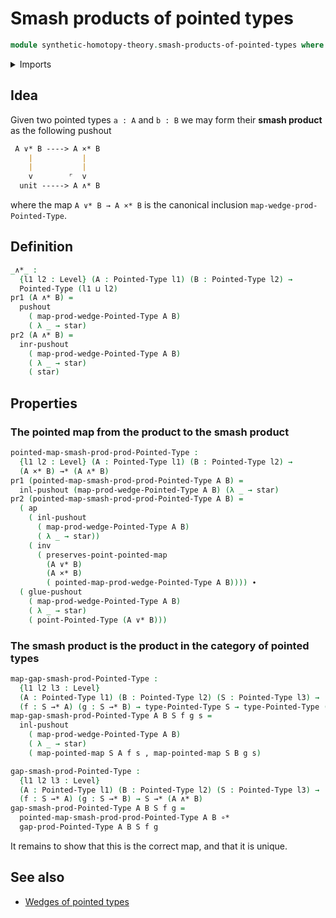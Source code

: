 # Smash products of pointed types

```agda
module synthetic-homotopy-theory.smash-products-of-pointed-types where
```

<details><summary>Imports</summary>

```agda
open import foundation.cartesian-product-types
open import foundation.constant-maps
open import foundation.dependent-pair-types
open import foundation.equational-reasoning
open import foundation.equivalences
open import foundation.function-extensionality
open import foundation.homotopies
open import foundation.identity-types
open import foundation.unit-type
open import foundation.universe-levels

open import structured-types.pointed-cartesian-product-types
open import structured-types.pointed-maps
open import structured-types.pointed-types

open import synthetic-homotopy-theory.cofibers
open import synthetic-homotopy-theory.pushouts
open import synthetic-homotopy-theory.wedges-of-pointed-types
```

</details>

## Idea

Given two pointed types `a : A` and `b : B` we may form their **smash product**
as the following pushout

```md
 A ∨* B ----> A ×* B
    |           |
    |           |
    v        ⌜  v
  unit -----> A ∧* B
```

where the map `A ∨* B → A ×* B` is the canonical inclusion
`map-wedge-prod-Pointed-Type`.

## Definition

```agda
_∧*_ :
  {l1 l2 : Level} (A : Pointed-Type l1) (B : Pointed-Type l2) →
  Pointed-Type (l1 ⊔ l2)
pr1 (A ∧* B) =
  pushout
    ( map-prod-wedge-Pointed-Type A B)
    ( λ _ → star)
pr2 (A ∧* B) =
  inr-pushout
    ( map-prod-wedge-Pointed-Type A B)
    ( λ _ → star)
    ( star)
```

## Properties

### The pointed map from the product to the smash product

```agda
pointed-map-smash-prod-prod-Pointed-Type :
  {l1 l2 : Level} (A : Pointed-Type l1) (B : Pointed-Type l2) →
  (A ×* B) →* (A ∧* B)
pr1 (pointed-map-smash-prod-prod-Pointed-Type A B) =
  inl-pushout (map-prod-wedge-Pointed-Type A B) (λ _ → star)
pr2 (pointed-map-smash-prod-prod-Pointed-Type A B) =
  ( ap
    ( inl-pushout
      ( map-prod-wedge-Pointed-Type A B)
      ( λ _ → star))
    ( inv
      ( preserves-point-pointed-map
        (A ∨* B)
        (A ×* B)
        ( pointed-map-prod-wedge-Pointed-Type A B)))) ∙
  ( glue-pushout
    ( map-prod-wedge-Pointed-Type A B)
    ( λ _ → star)
    ( point-Pointed-Type (A ∨* B)))
```

### The smash product is the product in the category of pointed types

```agda
map-gap-smash-prod-Pointed-Type :
  {l1 l2 l3 : Level}
  (A : Pointed-Type l1) (B : Pointed-Type l2) (S : Pointed-Type l3) →
  (f : S →* A) (g : S →* B) → type-Pointed-Type S → type-Pointed-Type (A ∧* B)
map-gap-smash-prod-Pointed-Type A B S f g s =
  inl-pushout
    ( map-prod-wedge-Pointed-Type A B)
    ( λ _ → star)
    ( map-pointed-map S A f s , map-pointed-map S B g s)

gap-smash-prod-Pointed-Type :
  {l1 l2 l3 : Level}
  (A : Pointed-Type l1) (B : Pointed-Type l2) (S : Pointed-Type l3) →
  (f : S →* A) (g : S →* B) → S →* (A ∧* B)
gap-smash-prod-Pointed-Type A B S f g =
  pointed-map-smash-prod-prod-Pointed-Type A B ∘*
  gap-prod-Pointed-Type A B S f g
```

It remains to show that this is the correct map, and that it is unique.

## See also

- [Wedges of pointed types](synthetic-homotopy-theory.wedges-of-pointed-types.md)
